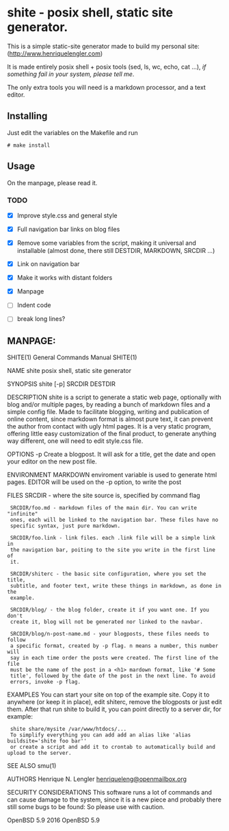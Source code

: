 # shite - posix shell, static site generator.

This is a simple static-site generator made to build my personal site:
(http://www.henriquelengler.com)

It is made entirely posix shell + posix tools (sed, ls, wc, echo, cat
...), *if something fail in your system, please tell me*.

The only extra tools you will need is a markdown processor, and a text editor.

## Installing
Just edit the variables on the Makefile and run 

    # make install

## Usage

On the manpage, please read it.

### TODO

- [x] Improve style.css and general style

- [x] Full navigation bar links on blog files

- [x] Remove some variables from the script, making it universal and
  installable (almost done, there still DESTDIR, MARKDOWN, SRCDIR ...)

- [x] Link on navigation bar

- [x] Make it works with distant folders

- [x] Manpage

- [ ] Indent code

- [ ] break long lines?

## MANPAGE:

SHITE(1)		    General Commands Manual		      SHITE(1)

NAME
     shite  posix shell, static site generator

SYNOPSIS
     shite [-p] SRCDIR DESTDIR

DESCRIPTION
     shite is a script to generate a static web page, optionally with blog
     and/or multiple pages, by reading a bunch of markdown files and a simple
     config file.  Made to facilitate blogging, writing and publication of
     online content, since markdown format is almost pure text, it can prevent
     the author from contact with ugly html pages.  It is a very static
     program, offering little easy customization of the final product, to
     generate anything way different, one will need to edit style.css file.

OPTIONS
     -p	     Create a blogpost. It will ask for a title, get the date and open
	     your editor on the new post file.

ENVIRONMENT
     MARKDOWN enviroment variable is used to generate html pages.  EDITOR will
     be used on the -p option, to write the post

FILES
     SRCDIR - where the site source is, specified by command flag

     SRCDIR/foo.md - markdown files of the main dir. You can write "infinite"
     ones, each will be linked to the navigation bar. These files have no
     specific syntax, just pure markdown.

     SRCDIR/foo.link - link files. each .link file will be a simple link in
     the navigation bar, poiting to the site you write in the first line of
     it.

     SRCDIR/shiterc - the basic site configuration, where you set the title,
     subtitle, and footer text, write these things in markdown, as done in the
     example.

     SRCDIR/blog/ - the blog folder, create it if you want one. If you don't
     create it, blog will not be generated nor linked to the navbar.

     SRCDIR/blog/n-post-name.md - your blogposts, these files needs to follow
     a specific format, created by -p flag. n means a number, this number will
     say in each time order the posts were created. The first line of the file
     must be the name of the post in a <h1> mardown format, like '# Some
     title', followed by the date of the post in the next line. To avoid
     errors, invoke -p flag.

EXAMPLES
     You can start your site on top of the example site. Copy it to anywhere
     (or keep it in place), edit shiterc, remove the blogposts or just edit
     them. After that run shite to build it, you can point directly to a
     server dir, for example:

     shite share/mysite /var/www/htdocs/...
     To simplify everything you can add add an alias like 'alias buildsite='shite foo bar''
     or create a script and add it to crontab to automatically build and upload to the server.

SEE ALSO
     smu(1)

AUTHORS
     Henrique N. Lengler <henriqueleng@openmailbox.org>

SECURITY CONSIDERATIONS
     This software runs a lot of commands and can cause damage to the system,
     since it is a new piece and probably there still some bugs to be found:
     So please use with caution.

OpenBSD 5.9			     2016			   OpenBSD 5.9
